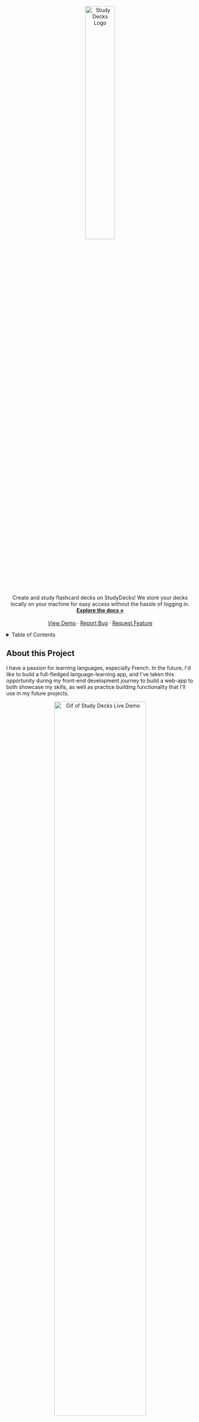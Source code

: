 <!-- TODO Fix links in Table of Contents
TODO Installation Section - update default info with project info -->

<div align="center">
<a name="readme-top" height="0"></a>
  <a href="https://github.com/hyradar/StudyDecks">
    <img src="https://github.com/hyradar/StudyDecks/blob/main/ReadMeImages/studydeckslogo.svg" alt="Study Decks Logo" width="40%" height="40%">
  </a>

  <p align="center">
    Create and study flashcard decks on StudyDecks! We store your decks locally on your machine for easy access without the hassle of logging in.
    <br />
    <a href="https://github.com/hyradar/StudyDecks"><strong>Explore the docs »</strong></a>
    <br />
    <br />
    <a href="https://hyradar.github.io/StudyDecks">View Demo</a>
    ·
    <a href="https://github.com/hyradar/StudyDecks/issues">Report Bug</a>
    ·
    <a href="https://github.com/hyradar/StudyDecks/issues">Request Feature</a>
  </p>
</div>

<details>
  <summary>Table of Contents</summary>
  <ol>
    <li>
      <a href="#about-the-project">About The Project</a>
      <ul>
        <li><a href="#built-with">Built With</a></li>
      </ul>
    </li>
    <li><a href="#optimizations">Optimizations</a></li>
    <li><a href="#lessons-learned">Lessons Learned</a></li>
    <li>
      <a href="#getting-started">Getting Started</a>
      <ul>
        <li><a href="#prerequisites">Prerequisites</a></li>
        <li><a href="#installation">Installation</a></li>
        <li><a href="#contact">Contact</a></li>
      </ul>
    </li>
  </ol>
</details>

## About this Project

I have a passion for learning languages, especially French. In the future, I'd like to build a full-fledged language-learning app, and I've taken this opportunity during my front-end development journey to build a web-app to both showcase my skills, as well as practice building functionality that I'll use in my future projects.

<div align="center">
    <img src="https://github.com/hyradar/StudyDecks/blob/main/ReadMeImages/StudyDecksMobileDemo.gif" alt="Gif of Study Decks Live Demo" width="70%"/>
</div>

<p align="right">(<a href="#readme-top">back to top</a>)</p>

## Built With:

**Tech:** HTML, SCSS, JavaScript, Webpack
**Design:** MVC, Observer, Single Page Application

**HTML:**

HTML is dynamically rendered with Javascript and focuses on using semantic elements to comply with Web Content Accessibility Guidelines.

**SCSS:** 

Responsive design with only **one** media query. Mixins and modules are used to follow the DRY principle and reduce file sizes. I used Andy Bell's CSS [Reset](https://andy-bell.co.uk/a-modern-css-reset/) to reduce browser inconsistencies.

**Javascript:** 

I used the WebStorage API to store user decks locally on their device. For form validation I  implemented the Constraint Validation API to display custom error messages for each form input. Upon successful submission of the form, I convert the input values into a data object using the FormData API and send it to the model to create a Deck object. Additionally, I used a function from the date-fns library to ensure that the chosen due-date for the deck is in the future.

**Webpack**

Stuff about Webpack

**Design Pattern**

In this Single Page Application, I used the Model-View-Controller design pattern as the foundation for the project, and implemented the Observer pattern to update other parts of the page when there is new data to display.

<p align="right">(<a href="#readme-top">back to top</a>)</p>

## Optimizations

### Responsiveness

This site has **zero** media queries. Rather than rely on several of them for responsiveness, I used other SCSS techniques such as rem/em units as well as scaling functions like clamp() and min() on text sizes and widths so that the site is automatically responsive.

<details>
<summary>Show Gif</summary>
<img src="https://github.com/hyradar/StudyDecks/blob/main/ReadMeImages/StudyDecksMobileDemo.gif" alt="Gif of Study Decks Live Demo" width="70%"/>
</details>

<p align="right">(<a href="#readme-top">back to top</a>)</p>

## Lessons Learned:

A big part of what I tried to implement into this project is writing cleaner code. I had read Clean Code by Robert Martin, and decided to implement some of his ideas into this project. I also learned how to implement the Observer Pattern with MVC, how to utilize Web APIs to increase functionality of things like Form Validation, as well as new techniques to reduce repetitive code, such as the use of mixins in SCSS.

<p align="right">(<a href="#readme-top">back to top</a>)</p>

## Getting Started

Follow the following steps to get this program up and running as a local repository.

### Prerequisites

You will need to have NPM installed on your computer. 
* npm
  ```sh
  npm install npm@latest -g
  ```

### Installation

DEFAULT TEXT TO REPLACE _Below is an example of how you can instruct your audience on installing and setting up your app. This template doesn't rely on any external dependencies or services._
<!-- Do I need them to install external dependencies or services for them to run my program? -->
<!-- I guess so, right? It's not going to install all the loaders such as node-sass from my code -->
<!-- TODO Replace the following link witih my SSH link -->
1. Clone the repo
   ```sh
   git clone https://github.com/your_username_/Project-Name.git
   ```
2. Run the Program
   ```sh
   npm start
   ```

<p align="right">(<a href="#readme-top">back to top</a>)</p>